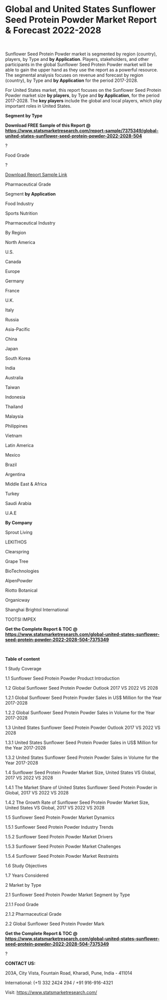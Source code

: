 <h1>Global and United States Sunflower Seed Protein Powder Market Report & Forecast 2022-2028</h1><br/><p>Sunflower Seed Protein Powder market is segmented by region (country), players, by Type and <strong>by Application</strong>. Players, stakeholders, and other participants in the global Sunflower Seed Protein Powder market will be able to gain the upper hand as they use the report as a powerful resource. The segmental analysis focuses on revenue and forecast by region (country), by Type and <strong>by Application</strong> for the period 2017-2028.</p>
 
 
 
 <p>For United States market, this report focuses on the Sunflower Seed Protein Powder market size <strong>by players</strong>, by Type and <strong>by Application</strong>, for the period 2017-2028. The <strong>key players</strong> include the global and local players, which play important roles in United States.</p>
 
 
 
 <p><strong>Segment by Type</strong></p>
 
 
 
 <div><b>Download FREE Sample of this Report @ <a href="https://www.statsmarketresearch.com/download-free-sample/7375349/global-united-states-sunflower-seed-protein-powder-2022-2028-504">https://www.statsmarketresearch.com/report-sample/7375349/global-united-states-sunflower-seed-protein-powder-2022-2028-504</a></b></div>
 
 
 
 <p>? </p>
 
 
 
 <p>Food Grade</p>
 
 
 
 <p>? </p>
 
 
 
 <p><a href="https://www.statsmarketresearch.com/download-free-sample/7375349/global-united-states-sunflower-seed-protein-powder-2022-2028-504">Download Report Sample Link</a></p>
 
 
 
 <p>Pharmaceutical Grade</p>
 
 
 
 <p>Segment <strong>by Application</strong></p>
 
 
 
 <p>Food Industry</p>
 
 
 
 <p>Sports Nutrition</p>
 
 
 
 <p>Pharmaceutical Industry</p>
 
 
 
 <p>By Region</p>
 
 
 
 <p>North America</p>
 
 
 
 <p>U.S.</p>
 
 
 
 <p>Canada</p>
 
 
 
 <p>Europe</p>
 
 
 
 <p>Germany</p>
 
 
 
 <p>France</p>
 
 
 
 <p>U.K.</p>
 
 
 
 <p>Italy</p>
 
 
 
 <p>Russia</p>
 
 
 
 <p>Asia-Pacific</p>
 
 
 
 <p>China</p>
 
 
 
 <p>Japan</p>
 
 
 
 <p>South Korea</p>
 
 
 
 <p>India</p>
 
 
 
 <p>Australia</p>
 
 
 
 <p>Taiwan</p>
 
 
 
 <p>Indonesia</p>
 
 
 
 <p>Thailand</p>
 
 
 
 <p>Malaysia</p>
 
 
 
 <p>Philippines</p>
 
 
 
 <p>Vietnam</p>
 
 
 
 <p>Latin America</p>
 
 
 
 <p>Mexico</p>
 
 
 
 <p>Brazil</p>
 
 
 
 <p>Argentina</p>
 
 
 
 <p>Middle East & Africa</p>
 
 
 
 <p>Turkey</p>
 
 
 
 <p>Saudi Arabia</p>
 
 
 
 <p>U.A.E</p>
 
 
 
 <p><strong>By Company</strong></p>
 
 
 
 <p>Sprout Living</p>
 
 
 
 <p>LEKITHOS</p>
 
 
 
 <p>Clearspring</p>
 
 
 
 <p>Grape Tree</p>
 
 
 
 <p>BioTechnologies</p>
 
 
 
 <p>AlpenPowder</p>
 
 
 
 <p>Riotto Botanical</p>
 
 
 
 <p>Organicway</p>
 
 
 
 <p>Shanghai Brightol International</p>
 
 
 
 <p>TOOTSI IMPEX</p>
 
 
 
 <div><b>Get the Complete Report & TOC @ <a href="https://www.statsmarketresearch.com/global-united-states-sunflower-seed-protein-powder-2022-2028-504-7375349">https://www.statsmarketresearch.com/global-united-states-sunflower-seed-protein-powder-2022-2028-504-7375349</a></b></div>
 
 
 
 <p><br />
 
 <b>Table of content</b></p>
 
 
 
 <p>1 Study Coverage<br />
 
 1.1 Sunflower Seed Protein Powder Product Introduction<br />
 
 1.2 Global Sunflower Seed Protein Powder Outlook 2017 VS 2022 VS 2028<br />
 
 1.2.1 Global Sunflower Seed Protein Powder Sales in US$ Million for the Year 2017-2028<br />
 
 1.2.2 Global Sunflower Seed Protein Powder Sales in Volume for the Year 2017-2028<br />
 
 1.3 United States Sunflower Seed Protein Powder Outlook 2017 VS 2022 VS 2028<br />
 
 1.3.1 United States Sunflower Seed Protein Powder Sales in US$ Million for the Year 2017-2028<br />
 
 1.3.2 United States Sunflower Seed Protein Powder Sales in Volume for the Year 2017-2028<br />
 
 1.4 Sunflower Seed Protein Powder Market Size, United States VS Global, 2017 VS 2022 VS 2028<br />
 
 1.4.1 The Market Share of United States Sunflower Seed Protein Powder in Global, 2017 VS 2022 VS 2028<br />
 
 1.4.2 The Growth Rate of Sunflower Seed Protein Powder Market Size, United States VS Global, 2017 VS 2022 VS 2028<br />
 
 1.5 Sunflower Seed Protein Powder Market Dynamics<br />
 
 1.5.1 Sunflower Seed Protein Powder Industry Trends<br />
 
 1.5.2 Sunflower Seed Protein Powder Market Drivers<br />
 
 1.5.3 Sunflower Seed Protein Powder Market Challenges<br />
 
 1.5.4 Sunflower Seed Protein Powder Market Restraints<br />
 
 1.6 Study Objectives<br />
 
 1.7 Years Considered<br />
 
 2 Market by Type<br />
 
 2.1 Sunflower Seed Protein Powder Market Segment by Type<br />
 
 2.1.1 Food Grade<br />
 
 2.1.2 Pharmaceutical Grade<br />
 
 2.2 Global Sunflower Seed Protein Powder Mark</p>
 
 
 
 <div><b>Get the Complete Report & TOC @ <a href="https://www.statsmarketresearch.com/global-united-states-sunflower-seed-protein-powder-2022-2028-504-7375349">https://www.statsmarketresearch.com/global-united-states-sunflower-seed-protein-powder-2022-2028-504-7375349</a></b></div>
 
 
 
 <p>? </p>
 
 
 
 <p><b>CONTACT US:</b><br />
 
 203A, City Vista, Fountain Road, Kharadi, Pune, India - 411014<br />
 
 International: (+1) 332 2424 294 / +91 916-916-4321<br />
 
 Visit: <a href="https://www.statsmarketresearch.com/">https://www.statsmarketresearch.com/</a></p>